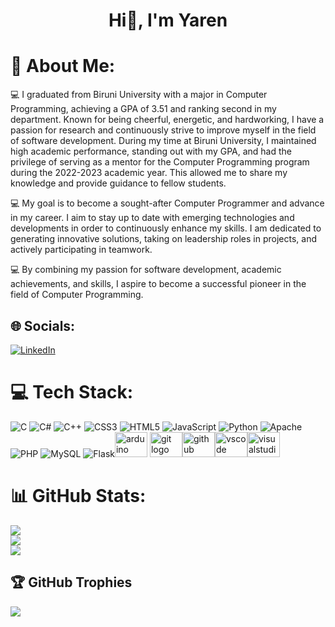 <h1 align="center">Hi👋, I'm Yaren</h1>

# 💫 About Me:
💻 I graduated from Biruni University with a major in Computer Programming, achieving a GPA of 3.51 and ranking second in my department. Known for being cheerful, energetic, and hardworking, I have a passion for research and continuously strive to improve myself in the field of software development. During my time at Biruni University, I maintained high academic performance, standing out with my GPA, and had the privilege of serving as a mentor for the Computer Programming program during the 2022-2023 academic year. This allowed me to share my knowledge and provide guidance to fellow students.

💻 My goal is to become a sought-after Computer Programmer and advance in my career. I aim to stay up to date with emerging technologies and developments in order to continuously enhance my skills. I am dedicated to generating innovative solutions, taking on leadership roles in projects, and actively participating in teamwork.

💻 By combining my passion for software development, academic achievements, and skills, I aspire to become a successful pioneer in the field of Computer Programming.


## 🌐 Socials:
[![LinkedIn](https://img.shields.io/badge/LinkedIn-%230077B5.svg?logo=linkedin&logoColor=white)](https://linkedin.com/in/https://www.linkedin.com/in/yarennn/) 

# 💻 Tech Stack:
![C](https://img.shields.io/badge/c-%2300599C.svg?style=for-the-badge&logo=c&logoColor=white) ![C#](https://img.shields.io/badge/c%23-%23239120.svg?style=for-the-badge&logo=c-sharp&logoColor=white) ![C++](https://img.shields.io/badge/c++-%2300599C.svg?style=for-the-badge&logo=c%2B%2B&logoColor=white) ![CSS3](https://img.shields.io/badge/css3-%231572B6.svg?style=for-the-badge&logo=css3&logoColor=white) ![HTML5](https://img.shields.io/badge/html5-%23E34F26.svg?style=for-the-badge&logo=html5&logoColor=white) ![JavaScript](https://img.shields.io/badge/javascript-%23323330.svg?style=for-the-badge&logo=javascript&logoColor=%23F7DF1E) ![Python](https://img.shields.io/badge/python-3670A0?style=for-the-badge&logo=python&logoColor=ffdd54) ![Apache](https://img.shields.io/badge/apache-%23D42029.svg?style=for-the-badge&logo=apache&logoColor=white) ![PHP](https://img.shields.io/badge/php-%23777BB4.svg?style=for-the-badge&logo=php&logoColor=white) ![MySQL](https://img.shields.io/badge/mysql-%2300f.svg?style=for-the-badge&logo=mysql&logoColor=white) ![Flask](https://img.shields.io/badge/flask-%23000.svg?style=for-the-badge&logo=flask&logoColor=white)<img src="https://cdn.jsdelivr.net/gh/devicons/devicon/icons/arduino/arduino-original.svg" height="40" width="52" alt="arduino logo"  /> <img src="https://cdn.jsdelivr.net/gh/devicons/devicon/icons/git/git-original.svg" height="40" width="52" alt="git logo"  /><img src="https://cdn.jsdelivr.net/gh/devicons/devicon/icons/github/github-original.svg" height="40" width="52" alt="github logo"  /><img src="https://cdn.jsdelivr.net/gh/devicons/devicon/icons/vscode/vscode-original.svg" height="40" width="52" alt="vscode logo"  /><img src="https://cdn.jsdelivr.net/gh/devicons/devicon/icons/visualstudio/visualstudio-plain.svg" height="40" width="52" alt="visualstudio logo"  />

# 📊 GitHub Stats:
![](https://github-readme-stats.vercel.app/api?username=yarenahlatci&theme=dracula&hide_border=false&include_all_commits=false&count_private=false)<br/>
![](https://github-readme-streak-stats.herokuapp.com/?user=yarenahlatci&theme=dracula&hide_border=false)<br/>
![](https://github-readme-stats.vercel.app/api/top-langs/?username=yarenahlatci&theme=dracula&hide_border=false&include_all_commits=false&count_private=false&layout=compact)

## 🏆 GitHub Trophies
![](https://github-profile-trophy.vercel.app/?username=yarenahlatci&theme=radical&no-frame=false&no-bg=true&margin-w=4)

<!-- Proudly created with GPRM ( https://gprm.itsvg.in ) -->
